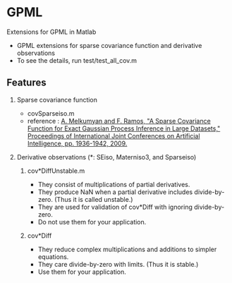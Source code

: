 GPML
====

Extensions for GPML in Matlab
- GPML extensions for sparse covariance function and derivative observations
- To see the details, run test/test_all_cov.m

Features
----
1. Sparse covariance function
   - covSparseiso.m
   - reference : [A. Melkumyan and F. Ramos, "A Sparse Covariance Function for Exact Gaussian Process Inference in Large Datasets," Proceedings of International Joint Conferences on Artificial Intelligence, pp. 1936-1942, 2009.](http://ijcai.org/papers09/Papers/IJCAI09-320.pdf)

2. Derivative observations (*: SEiso, Materniso3, and Sparseiso)
   1. cov*DiffUnstable.m
      - They consist of multiplications of partial derivatives.
      - They produce NaN when a partial derivative includes divide-by-zero. (Thus it is called unstable.)
      - They are used for validation of cov*Diff with ignoring divide-by-zero.
      - Do not use them for your application.

   2. cov*Diff
      - They reduce complex multiplications and additions to simpler equations.
      - They care divide-by-zero with limits. (Thus it is stable.)
      - Use them for your application.
  

